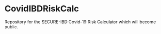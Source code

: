 # CovidIBDRiskCalc
Repository for the SECURE-IBD Covid-19 Risk Calculator which will become public. 
